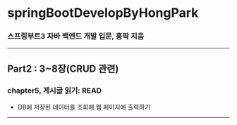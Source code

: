 # springBootDevelopByHongPark
### 스프링부트3 자바 백엔드 개발 입문, 홍팍 지음

---
## Part2 : 3~8장(CRUD 관련)
### chapter5, 게시글 읽기: READ
* DB에 저장된 데이터를 조회해 웹 페이지에 출력하기 
---
